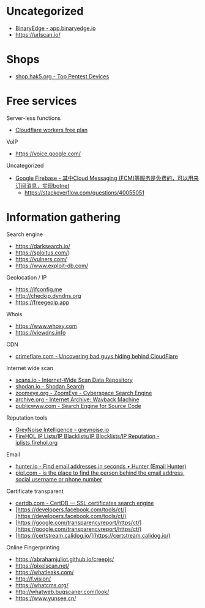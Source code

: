 # Uncategorized

* [BinaryEdge - app.binaryedge.io](https://app.binaryedge.io/)
* https://urlscan.io/

# Shops

* [shop.hak5.org - Top Pentest Devices](https://shop.hak5.org/)

# Free services

Server-less functions

* [Cloudflare workers free plan](https://developers.cloudflare.com/workers/platform/pricing)

VoIP

* https://voice.google.com/

Uncategorized

* [Google Firebase - 其中Cloud Messaging (FCM)等服务是免费的，可以用来订阅消息，实现botnet](https://firebase.google.com/pricing)
  * https://stackoverflow.com/questions/40055051

# Information gathering

Search engine

* https://darksearch.io/
* https://sploitus.com/)
* https://vulners.com/
* https://www.exploit-db.com/

Geolocation / IP

* https://ifconfig.me
* http://checkip.dyndns.org
* https://freegeoip.app

Whois

* https://www.whoxy.com
* https://viewdns.info

CDN

* [crimeflare.com - Uncovering bad guys hiding behind CloudFlare](http://www.crimeflare.com:82/cfs.html)

Internet wide scan

* [scans.io - Internet-Wide Scan Data Repository](https://scans.io/)
* [shodan.io - Shodan Search](https://www.shodan.io/)
* [zoomeye.org - ZoomEye - Cyberspace Search Engine](https://www.zoomeye.org/)
* [archive.org - Internet Archive: Wayback Machine](https://archive.org/web/)
* [publicwww.com - Search Engine for Source Code](https://publicwww.com/)

Reputation tools

* [GreyNoise Intelligence - greynoise.io](https://greynoise.io/)
* [FireHOL IP Lists/IP Blacklists/IP Blocklists/IP Reputation - iplists.firehol.org](https://iplists.firehol.org/)

Email

* [hunter.io - Find email addresses in seconds • Hunter (Email Hunter)](https://hunter.io/)
* [pipl.com - is the place to find the person behind the email address, social username or phone number](https://pipl.com/)

Certificate transparent

* [certdb.com - CertDB — SSL certificates search engine](https://certdb.com/)
* [https://developers.facebook.com/tools/ct/](https://developers.facebook.com/tools/ct/)
* [https://google.com/transparencyreport/https/ct/](https://google.com/transparencyreport/https/ct/)
* [https://certstream.calidog.io/](https://certstream.calidog.io/)

Online Fingerprinting

* https://abrahamjuliot.github.io/creepjs/
* https://pixelscan.net/
* https://whatleaks.com/
* http://f.vision/
* https://whatcms.org/
* http://whatweb.bugscaner.com/look/
* https://www.yunsee.cn/
